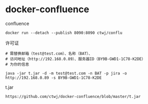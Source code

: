 # docker-confluence
confluence

```
docker run --detach --publish 8090:8090 ctwj/conflu
```

许可证
```
# 需替换邮箱（test@test.com）、名称（BAT）、
# 访问地址（http://192.168.0.89）、服务器ID（BY9B-GWD1-1C78-K2DE）
# 为你的信息

java -jar t.jar -d -m test@test.com -n BAT -p jira -o http://192.168.0.89 -s BY9B-GWD1-1C78-K2DE
```

t.jar
```
https://github.com/ctwj/docker-confluence/blob/master/t.jar
```
